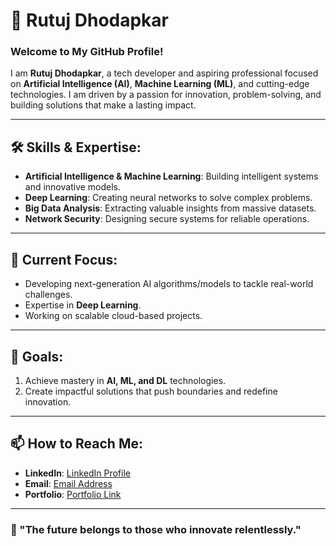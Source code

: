 # 🌌 Rutuj Dhodapkar

### Welcome to My GitHub Profile!

I am **Rutuj Dhodapkar**, a tech developer and aspiring professional focused on **Artificial Intelligence (AI)**, **Machine Learning (ML)**, and cutting-edge technologies. I am driven by a passion for innovation, problem-solving, and building solutions that make a lasting impact.

---

## 🛠️ Skills & Expertise:
- **Artificial Intelligence & Machine Learning**: Building intelligent systems and innovative models.  
- **Deep Learning**: Creating neural networks to solve complex problems.  
- **Big Data Analysis**: Extracting valuable insights from massive datasets.  
- **Network Security**: Designing secure systems for reliable operations.  

---

## 🌟 Current Focus:
- Developing next-generation AI algorithms/models to tackle real-world challenges.  
- Expertise in **Deep Learning**.  
- Working on scalable cloud-based projects.  

---

## 🎯 Goals:
1. Achieve mastery in **AI, ML, and DL** technologies.    
2. Create impactful solutions that push boundaries and redefine innovation.  

---

## 📫 How to Reach Me:
- **LinkedIn**: [LinkedIn Profile]([#](https://www.linkedin.com/in/rutuj-dhodapkar-80bb5424a/))  
- **Email**: [Email Address](rutujdhodapkar@gmail.com)  
- **Portfolio**: [Portfolio Link](rutujdhodapkar.netlify.app)  

---

### 🚀 "The future belongs to those who innovate relentlessly."


